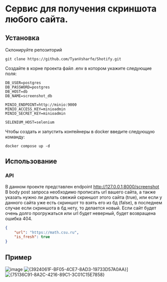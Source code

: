 # Сервис для получения скриншота любого сайта.

## Установка
Склонируйте репозиторий
```shell
git clone https://github.com/TyanVsharfe/Shotify.git
```
Создайте в корне проекта файл .env в котором укажите следующие поля:
```
DB_USER=postgres
DB_PASSWORD=postgres
DB_HOST=db
DB_NAME=screenshot_db

MINIO_ENDPOINT=http://minio:9000
MINIO_ACCESS_KEY=minioadmin
MINIO_SECRET_KEY=minioadmin

SELENIUM_HOST=selenium
```

Чтобы создать и запустить контейнеры в docker введите следующую команду:
```shell
docker compose up -d
```

## Использование
### API
В данном проекте представлен endpoint http://127.0.0.1:8000/screenshot
В body post запроса необходимо прописать url вашего сайта, а также указать нужно ли делать свежий скриншот этого сайта (true), или если у данного сайта уже есть скриншот то взять его из бд (false), в последнем случае если скриншота в бд нету, то делается новый. Если сайт будет очень долго прогружаться или url будет неверный, будет возвращена ошибка 404.
```json
{
    "url": "https://math.csu.ru",
    "is_fresh": true
}
```

## Пример
![image](https://github.com/user-attachments/assets/81fd18a7-a292-41e7-a65d-2f749c164197)
![{3924061F-BF05-4CE7-8AD3-19733D57A0AA}](https://github.com/user-attachments/assets/7c6e2018-e1fe-498a-a57e-9ce2f0bca32f)]
![{75136C91-8A2C-4216-89C1-3C01C15E7858}](https://github.com/user-attachments/assets/3fe2a8d5-e012-4e5f-856c-23c62d88d499)

